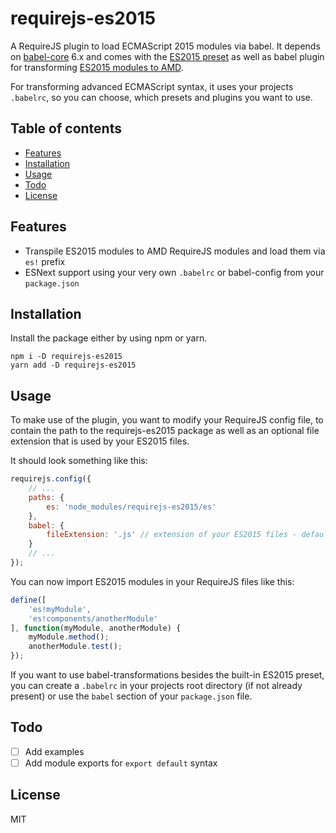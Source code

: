 # requirejs-es2015
A RequireJS plugin to load ECMAScript 2015 modules via babel. It depends on [babel-core](https://github.com/babel/babel/tree/master/packages/babel-core) 6.x
and comes with the [ES2015 preset](https://github.com/babel/babel/tree/master/packages/babel-preset-es2015)
as well as babel plugin for transforming [ES2015 modules to AMD](https://github.com/babel/babel/tree/master/packages/babel-plugin-transform-es2015-modules-amd).

For transforming advanced ECMAScript syntax, it uses your projects `.babelrc`, so you can
choose, which presets and plugins you want to use.

## Table of contents
* [Features](#features)
* [Installation](#installation)
* [Usage](#usage)
* [Todo](#todo)
* [License](#license)

## Features

- Transpile ES2015 modules to AMD RequireJS modules and load them via `es!` prefix
- ESNext support using your very own `.babelrc` or babel-config from your `package.json`

## Installation
Install the package either by using npm or yarn.

```
npm i -D requirejs-es2015
yarn add -D requirejs-es2015
```

## Usage
To make use of the plugin, you want to modify your RequireJS config file, to contain the path
to the requirejs-es2015 package as well as an optional file extension that is used by your ES2015 files.

It should look something like this:
```javascript
requirejs.config({
    // ...
    paths: {
        es: 'node_modules/requirejs-es2015/es'
    },
    babel: {
        fileExtension: '.js' // extension of your ES2015 files - defaults to .js
    }
    // ...
});
```

You can now import ES2015 modules in your RequireJS files like this:

```javascript
define([
    'es!myModule',
    'es!components/anotherModule'
], function(myModule, anotherModule) {
    myModule.method();
    anotherModule.test();
});
```

If you want to use babel-transformations besides the built-in ES2015 preset, you can create a `.babelrc`
in your projects root directory (if not already present) or use the `babel` section of your `package.json` file.

## Todo
- [ ] Add examples
- [ ] Add module exports for `export default` syntax 

## License
MIT
